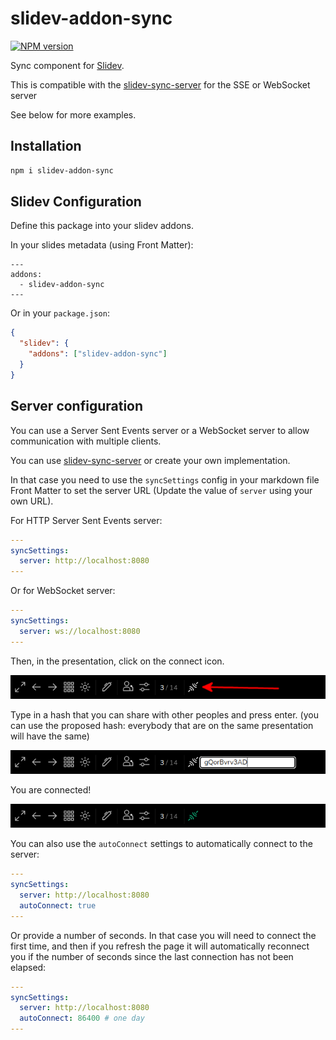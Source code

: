 # slidev-addon-sync

[![NPM version](https://img.shields.io/npm/v/slidev-addon-sync?color=3AB9D4&label=)](https://www.npmjs.com/package/slidev-addon-sync)

Sync component for [Slidev](https://sli.dev/).

This is compatible with the [slidev-sync-server](https://github.com/Smile-SA/slidev-sync-server) for the SSE or WebSocket server

See below for more examples.

## Installation

```bash
npm i slidev-addon-sync
```

## Slidev Configuration

Define this package into your slidev addons.

In your slides metadata (using Front Matter):

```
---
addons:
  - slidev-addon-sync
---
```

Or in your `package.json`:

```json
{
  "slidev": {
    "addons": ["slidev-addon-sync"]
  }
}
```

## Server configuration

You can use a Server Sent Events server or a WebSocket server to allow communication with multiple clients.

You can use [slidev-sync-server](https://github.com/Smile-SA/slidev-sync-server) or create your own implementation.

In that case you need to use the `syncSettings` config in your markdown file Front Matter to set the server URL (Update the value of `server` using your own URL).

For HTTP Server Sent Events server:

```yaml
---
syncSettings:
  server: http://localhost:8080
---
```

Or for WebSocket server:

```yaml
---
syncSettings:
  server: ws://localhost:8080
---
```

Then, in the presentation, click on the connect icon.

![Connect control icon](./assets/control-icon.png)

Type in a hash that you can share with other peoples and press <key>enter</key>. (you can use the proposed hash: everybody that are on the same presentation will have the same)

![Connect control hash](./assets/control-hash.png)

You are connected!

![Connected](./assets/connected.png)

You can also use the `autoConnect` settings to automatically connect to the server:

```yaml
---
syncSettings:
  server: http://localhost:8080
  autoConnect: true
---
```

Or provide a number of seconds. In that case you will need to connect the first time, and then if you refresh the page it will automatically reconnect you if the number of seconds since the last connection has not been elapsed:

```yaml
---
syncSettings:
  server: http://localhost:8080
  autoConnect: 86400 # one day
---
```
